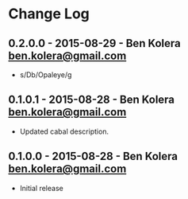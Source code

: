 # Change Log

## 0.2.0.0 - 2015-08-29 - Ben Kolera <ben.kolera@gmail.com>
- s/Db/Opaleye/g

## 0.1.0.1 - 2015-08-28 - Ben Kolera <ben.kolera@gmail.com>
- Updated cabal description.

## 0.1.0.0 - 2015-08-28 - Ben Kolera <ben.kolera@gmail.com>
- Initial release

